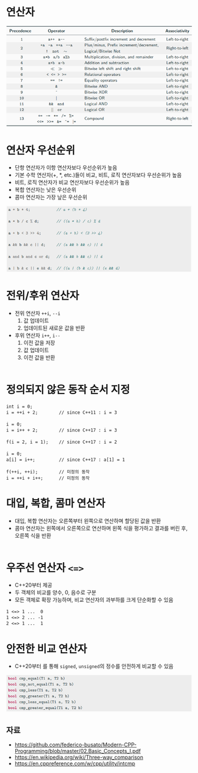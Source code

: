 # 연산자
![Operators](Images/Operators.png)
# 연산자 우선순위
- 단항 연산자가 이항 연산자보다 우선순위가 높음
- 기본 수학 연산자(+, *, etc.)들이 비교, 비트, 로직 연산자보다 우선순위가 높음
- 비트, 로직 연산자가 비교 연산자보다 우선순위가 높음
- 복합 연산자는 낮은 우선순위
- 콤마 연산자는 가장 낲은 우선순위

![Operator Precedence](Images/OperatorPrecedence.png)
# 전위/후위 연산자
- 전위 연산자 `++i`, `--i`
    1. 값 업데이트
    2. 업데이트된 새로운 값을 반환
- 후위 연산자 `i++`, `i--`
    1. 이전 값을 저장
    2. 값 업데이트
    3. 이전 값을 반환
<br></br>
# 정의되지 않은 동작 순서 지정
```
int i = 0;
i = ++i + 2;        // since C++11 : i = 3

i = 0;
i = i++ + 2;        // since C++17 : i = 3

f(i = 2, i = 1);    // since C++17 : i = 2

i = 0;
a[i] = i++;         // since C++17 : a[1] = 1

f(++i, ++i);        // 미정의 동작
i = ++i + i++;      // 미정의 동작
```
# 대입, 복합, 콤마 연산자
- 대입, 복합 연산자는 오른쪽부터 왼쪽으로 연산하며 할당된 값을 반환
- 콤마 연산자는 왼쪽에서 오른쪽으로 연산하며 왼쪽 식을 평가하고 결과를 버린 후, 오른쪽 식을 반환
<br></br>
# 우주선 연산자 `<=>`
- C++20부터 제공
- 두 객체의 비교를 양수, 0, 음수로 구분
- 모든 객체로 확장 가능하며, 비교 연산자의 과부하를 크게 단순화할 수 있음
```
1 <=> 1 ...  0
1 <=> 2 ... -1
2 <=> 1 ...  1
```
# 안전한 비교 연산자
- C++20부터 <utility>를 통해 `signed`, `unsigned`의 정수를 안전하게 비교할 수 있음

![Safe Comparison Operators](Images/SafeComparisonOperators.png)
## 자료
- https://github.com/federico-busato/Modern-CPP-Programming/blob/master/02.Basic_Concepts_I.pdf
- https://en.wikipedia.org/wiki/Three-way_comparison
- https://en.cppreference.com/w/cpp/utility/intcmp
